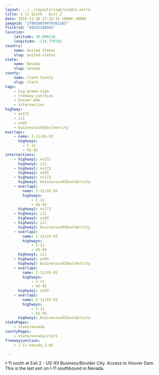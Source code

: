 ```yaml
---
layout: ../../layouts/sign/single.astro
title: I-11 South - Exit 2
date: 2019-11-26 17:31:32 +0000 +0000
imageid: "278026070470361263"
flickrid: "49242186583"
location:
    latitude: 36.008214
    longitude: -114.779742
country:
    name: United States
    slug: united-states
state:
    name: Nevada
    slug: nevada
county:
    name: Clark County
    slug: clark
tags:
    - big-green-sign
    - freeway-junction
    - hoover-dam
    - intersection
highway:
    - nv172
    - i11
    - us93
    - businessus93bouldercity
overlaps:
    - name: I-11/US-93
      highways:
        - I-11
        - US-93
intersections:
    - highway1: nv172
      highway2: i11
    - highway1: nv172
      highway2: us93
    - highway1: nv172
      highway2: businessus93bouldercity
    - overlap2:
        name: I-11/US-93
        highways:
            - I-11
            - US-93
      highway1: nv172
    - highway1: i11
      highway2: us93
    - highway1: i11
      highway2: businessus93bouldercity
    - overlap2:
        name: I-11/US-93
        highways:
            - I-11
            - US-93
      highway1: i11
    - highway1: us93
      highway2: businessus93bouldercity
    - overlap2:
        name: I-11/US-93
        highways:
            - I-11
            - US-93
      highway1: us93
    - overlap2:
        name: I-11/US-93
        highways:
            - I-11
            - US-93
      highway1: businessus93bouldercity
statePages:
    - state/nevada
countyPages:
    - state/nevada/clark
freewayjunction:
    - i-11-nevada_2-01

---
```

I-11 south at Exit 2 - US-93 Business/Boulder City.  Access to Hoover Dam.  This is the last exit on I-11 southbound in Nevada.